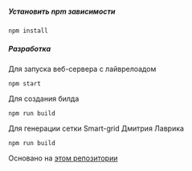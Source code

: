 ##### Установить npm зависимости
```
npm install
```
##### Разработка

Для запуска веб-сервера с лайврелоадом
```
npm start
```
Для создания билда
```
npm run build
```
Для генерации сетки Smart-grid Дмитрия Лаврика
```
npm run build
```
Основано на [этом репозитории](https://github.com/NatatkaValikowsky/webpack-static-template)
